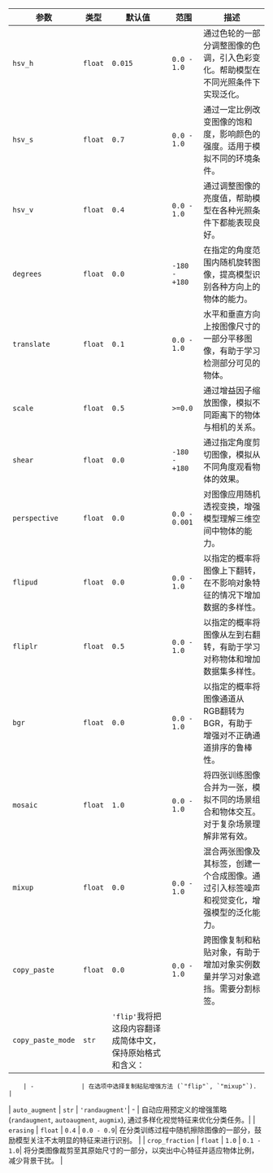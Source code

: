 | 参数              | 类型    | 默认值           | 范围          | 描述                                                                                                                                                                   |
| ----------------- | ------- | --------------- | ------------- | ------------------------------------------------------------------------------------------------------------------------------------------------------------------------- |
| `hsv_h`           | `float` | `0.015`         | `0.0 - 1.0`| 通过色轮的一部分调整图像的色调，引入色彩变化。帮助模型在不同光照条件下实现泛化。 |
| `hsv_s`           | `float` | `0.7`           | `0.0 - 1.0`| 通过一定比例改变图像的饱和度，影响颜色的强度。适用于模拟不同的环境条件。 |
| `hsv_v`           | `float` | `0.4`           | `0.0 - 1.0`| 通过调整图像的亮度值，帮助模型在各种光照条件下都能表现良好。 |
| `degrees`         | `float` | `0.0`           | `-180 - +180`| 在指定的角度范围内随机旋转图像，提高模型识别各种方向上的物体的能力。 |
| `translate`       | `float` | `0.1`           | `0.0 - 1.0`| 水平和垂直方向上按图像尺寸的一部分平移图像，有助于学习检测部分可见的物体。 |
| `scale`           | `float` | `0.5`           | `>=0.0`| 通过增益因子缩放图像，模拟不同距离下的物体与相机的关系。 |
| `shear`           | `float` | `0.0`           | `-180 - +180`| 通过指定角度剪切图像，模拟从不同角度观看物体的效果。 |
| `perspective`     | `float` | `0.0`           | `0.0 - 0.001`| 对图像应用随机透视变换，增强模型理解三维空间中物体的能力。 |
| `flipud`          | `float` | `0.0`           | `0.0 - 1.0`| 以指定的概率将图像上下翻转，在不影响对象特征的情况下增加数据的多样性。 |
| `fliplr`          | `float` | `0.5`           | `0.0 - 1.0`| 以指定的概率将图像从左到右翻转，有助于学习对称物体和增加数据集多样性。 |
| `bgr`             | `float` | `0.0`           | `0.0 - 1.0`| 以指定的概率将图像通道从RGB翻转为BGR，有助于增强对不正确通道排序的鲁棒性。 |
| `mosaic`          | `float` | `1.0`           | `0.0 - 1.0`| 将四张训练图像合并为一张，模拟不同的场景组合和物体交互。对于复杂场景理解非常有效。 |
| `mixup`           | `float` | `0.0`           | `0.0 - 1.0`| 混合两张图像及其标签，创建一个合成图像。通过引入标签噪声和视觉变化，增强模型的泛化能力。 |
| `copy_paste`      | `float` | `0.0`           | `0.0 - 1.0`| 跨图像复制和粘贴对象，有助于增加对象实例数量并学习对象遮挡。需要分割标签。 |
| `copy_paste_mode` | `str`   | `'flip'`我将把这段内容翻译成简体中文，保持原始格式和含义：

        | -             | 在选项中选择复制粘贴增强方法 (`"flip"`, `"mixup"`).                                                                                      |
| `auto_augment`    | `str`   | `'randaugment'`| -             | 自动应用预定义的增强策略 (`randaugment`, `autoaugment`, `augmix`), 通过多样化视觉特征来优化分类任务。|
| `erasing`         | `float` | `0.4`           | `0.0 - 0.9`| 在分类训练过程中随机擦除图像的一部分，鼓励模型关注不太明显的特征来进行识别。 |
| `crop_fraction`   | `float` | `1.0`           | `0.1 - 1.0`| 将分类图像裁剪至其原始尺寸的一部分，以突出中心特征并适应物体比例，减少背景干扰。 |
